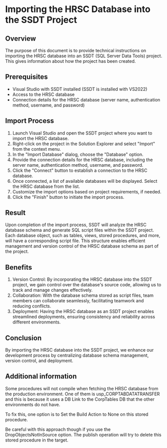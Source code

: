 # Importing the HRSC Database into the SSDT Project

## Overview
The purpose of this document is to provide technical instructions on importing the HRSC database into an SSDT (SQL Server Data Tools) project. This gives information about how the project has been created. 

## Prerequisites
- Visual Studio with SSDT installed (SSDT is installed with VS2022)
- Access to the HRSC database
- Connection details for the HRSC database (server name, authentication method, username, and password)

## Import Process
1. Launch Visual Studio and open the SSDT project where you want to import the HRSC database.
2. Right-click on the project in the Solution Explorer and select "Import" from the context menu.
3. In the "Import Database" dialog, choose the "Database" option.
4. Provide the connection details for the HRSC database, including the server name, authentication method, username, and password.
5. Click the "Connect" button to establish a connection to the HRSC database.
6. Once connected, a list of available databases will be displayed. Select the HRSC database from the list.
7. Customize the import options based on project requirements, if needed.
8. Click the "Finish" button to initiate the import process.

## Result
Upon completion of the import process, SSDT will analyze the HRSC database schema and generate SQL script files within the SSDT project. Each database object, such as tables, views, stored procedures, and more, will have a corresponding script file. This structure enables efficient management and version control of the HRSC database schema as part of the project.

## Benefits
1. Version Control: By incorporating the HRSC database into the SSDT project, we gain control over the database's source code, allowing us to track and manage changes effectively.
2. Collaboration: With the database schema stored as script files, team members can collaborate seamlessly, facilitating teamwork and reducing conflicts.
3. Deployment: Having the HRSC database as an SSDT project enables streamlined deployments, ensuring consistency and reliability across different environments.

## Conclusion
By importing the HRSC database into the SSDT project, we enhance our development process by centralizing database schema management, version control, and deployment. 

## Additional information

Some procedures will not compile when fetching the HRSC database from the production environment. One of them is usp_CORPTABDATATRANSFER and this is because it uses a DB Link to the CorpTables DB that the other environments do not have.

To fix this, one option is to Set the Build Action to None on this stored procedure.

Be careful with this approach though if you use the DropObjectsNotInSource option. The publish operation will try to delete this stored procedure in the target. 


